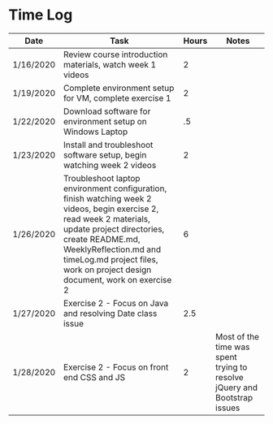 # Time Log

|Date|Task|Hours|Notes|
|----|----|-----|-----|
|1/16/2020|Review course introduction materials, watch week 1 videos|2||
|1/19/2020|Complete environment setup for VM, complete exercise 1|2||
|1/22/2020|Download software for environment setup on Windows Laptop|.5||
|1/23/2020|Install and troubleshoot software setup, begin watching week 2 videos|2||
|1/26/2020|Troubleshoot laptop environment configuration, finish watching week 2 videos, begin exercise 2, read week 2 materials, update project directories, create README.md, WeeklyReflection.md and timeLog.md project files, work on project design document, work on exercise 2|6||
|1/27/2020|Exercise 2 - Focus on Java and resolving Date class issue|2.5||
|1/28/2020|Exercise 2 - Focus on front end CSS and JS|2|Most of the time was spent trying to resolve jQuery and Bootstrap issues|
